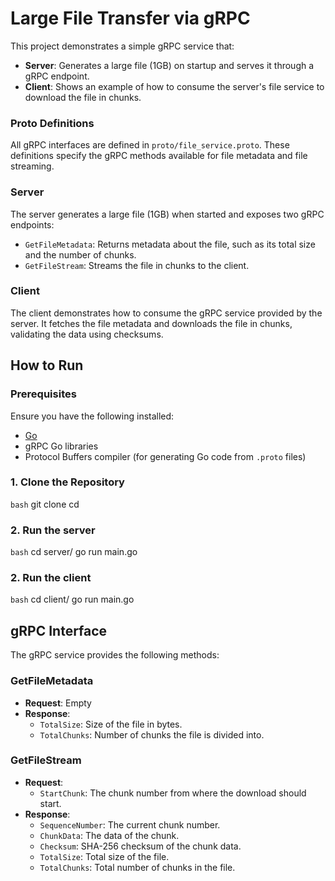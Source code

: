 # Large File Transfer via gRPC

This project demonstrates a simple gRPC service that:
- **Server**: Generates a large file (1GB) on startup and serves it through a gRPC endpoint.
- **Client**: Shows an example of how to consume the server's file service to download the file in chunks.

### Proto Definitions
All gRPC interfaces are defined in `proto/file_service.proto`. These definitions specify the gRPC methods available for file metadata and file streaming.

### Server
The server generates a large file (1GB) when started and exposes two gRPC endpoints:
- `GetFileMetadata`: Returns metadata about the file, such as its total size and the number of chunks.
- `GetFileStream`: Streams the file in chunks to the client.

### Client
The client demonstrates how to consume the gRPC service provided by the server. It fetches the file metadata and downloads the file in chunks, validating the data using checksums.

## How to Run

### Prerequisites
Ensure you have the following installed:
- [Go](https://golang.org/dl/)
- gRPC Go libraries
- Protocol Buffers compiler (for generating Go code from `.proto` files)

### 1. Clone the Repository
```bash```
git clone <repository-url>
cd <repository-name>

### 2. Run the server
```bash```
cd server/
go run main.go

### 2. Run the client
```bash```
cd client/
go run main.go

## gRPC Interface

The gRPC service provides the following methods:

### GetFileMetadata
- **Request**: Empty
- **Response**:
  - `TotalSize`: Size of the file in bytes.
  - `TotalChunks`: Number of chunks the file is divided into.

### GetFileStream
- **Request**:
  - `StartChunk`: The chunk number from where the download should start.
- **Response**:
  - `SequenceNumber`: The current chunk number.
  - `ChunkData`: The data of the chunk.
  - `Checksum`: SHA-256 checksum of the chunk data.
  - `TotalSize`: Total size of the file.
  - `TotalChunks`: Total number of chunks in the file.





